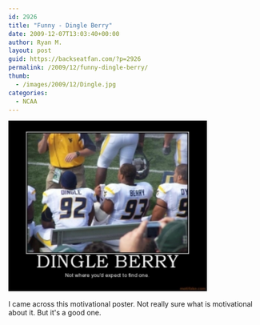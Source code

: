 ```yaml
---
id: 2926
title: "Funny - Dingle Berry"
date: 2009-12-07T13:03:40+00:00
author: Ryan M.
layout: post
guid: https://backseatfan.com/?p=2926
permalink: /2009/12/funny-dingle-berry/
thumb:
  - /images/2009/12/Dingle.jpg
categories:
  - NCAA
---
```


<div class="entry">
  <p>
    <a href="/images/2009/12/Dingle.jpg"><img class="alignnone size-full wp-image-2927" title="Dingle" src="/images/2009/12/Dingle.jpg" alt="Dingle" width="397" height="341" /></a>
  </p>

  <p>
    I came across this motivational poster. Not really sure what is motivational about it. But it's a good one.
  </p>
</div>
